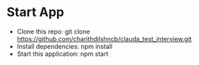 
# Start App
- Clone this repo: git clone https://github.com/charithdilshncb/clauda_test_interview.git
- Install dependencies: npm install
- Start this application: npm start